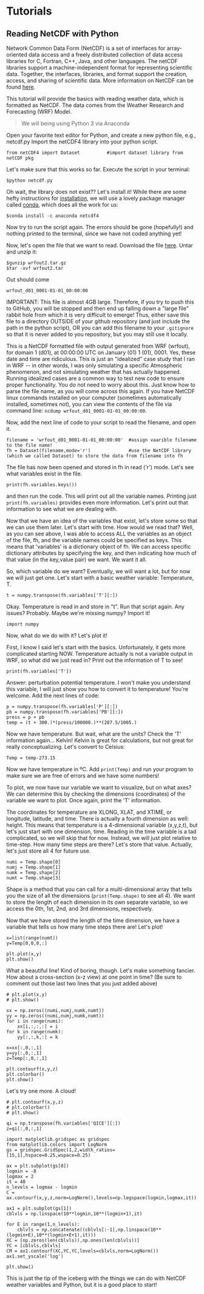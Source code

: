 # Tutorials
## Reading NetCDF with Python
Network Common Data Form (NetCDF) is a set of interfaces for array-oriented data access and a freely distributed collection of data access libraries for C, Fortran, C++, Java, and other languages. The netCDF libraries support a machine-independent format for representing scientific data. Together, the interfaces, libraries, and format support the creation, access, and sharing of scientific data.  More information on NetCDF can be found [here](https://www.unidata.ucar.edu/software/netcdf/).

This tutorial will provide the basics with reading weather data, which is formatted as NetCDF. The data comes from the Weather Research and Forecasting (WRF) Model.

>We will being using Python 3 via Anaconda

Open your favorite text editor for Python, and create a new python file, e.g., netcdf.py
Import the netCDF4 library into your python script.

```
from netCDF4 import Dataset          #import dataset library from netCDF pkg
```
Let's make sure that this works so far. Execute the script in your terminal:

```
$python netcdf.py
```
Oh wait, the library does not exist?? Let's install it! While there are some hefty instructions for [installation](https://unidata.github.io/netcdf4-python/netCDF4/index.html), we will use a lovely package manager called [conda](https://anaconda.org/anaconda/netcdf4), which does all the work for us:
```
$conda install -c anaconda netcdf4
```
Now try to run the script again. The errors should be gone (hopefully!) and nothing printed to the terminal, since we have not coded anything yet!

Now, let's open the file that we want to read.  Download the file [here](https://drive.google.com/file/d/1RwpuNtBKxo1-yLsjfpt0W0KMSd9-trlR/view?usp=sharing). Untar and unzip it:
```
$gunzip wrfout2.tar.gz
$tar -xvf wrfout2.tar
```
Out should come
```
wrfout_d01_0001-01-01_00:00:00
```
IMPORTANT: This file is almost 4GB large. Therefore, if you try to push this to GitHub, you will be stopped and then end up falling down a "large file" rabbit hole from which it is very difficult to emerge!  Thus, either save this file to a directory OUTSIDE of your github repository (and just include the path in the python script), OR you can add this filename to your ```.gitignore``` so that it is never added to you repository, but you may still use it locally.

This is a NetCDF formatted file with output generated from WRF (wrfout), for domain 1 (d01), at 00:00:00 UTC on January (01) 1 (01), 0001. Yes, these date and time are ridiculous. This is just an "idealized" case study that I ran in WRF -- in other words, I was only simulating a specific Atmospheric phenomenon, and not simulating weather that has actually happened. Running idealized cases are a common way to test new code to ensure proper functionality. You do not need to worry about this. Just know how to parse the file name, as you will come across this again. If you have NetCDF linux commands installed on your computer (sometimes automatically installed, sometimes not), you can view the contents of the file via command line: ``` ncdump wrfout_d01_0001-01-01_00:00:00 ```.

Now, add the next line of code to your script to read the filename, and open it.
```
filename = 'wrfout_d01_0001-01-01_00:00:00'  #assign vaarible filename to the file name!
fh = Dataset(filename,mode='r')              #use the NetCDF library (which we called Dataset) to store the data from filename into fh
```
The file has now been opened and stored in fh in read ('r') mode. Let's see what variables exist in the file.
```
print(fh.variables.keys())
```
and then run the code.  This will print out all the variable names. Printing just ```print(fh.variables)``` provides even more information. Let's print out that information to see what we are dealing with.

Now that we have an idea of the variables that exist, let's store some so that we can use them later. Let's start with time. How would we read that?  Well, as you can see above, I was able to access ALL the variables as an object of the file, fh, and the variable names could be specified as keys.  This means that 'variables' is a dictionary object of fh. We can access specific dictionary attributes by specifying the key, and then indicating how much of that value (in the key,value pair) we want. We want it all.

So, which variable do we want? Eventually, we will want a lot, but for now we will just get one. Let's start with a basic weather variable: Temperature, T.
```
t = numpy.transpose(fh.variables['T'][:])
```
Okay. Temperature is read in and store in "t". Run that script again. Any issues?  Probably.  Maybe we're missing numpy? Import it! 
```
import numpy
```
Now, what do we do with it? Let's plot it!

First, I know I said let's start with the basics. Unfortunately, it gets more complicated starting NOW. Temperature actually is not a variable output in WRF, so what did we just read in? Print out the information of T to see!
```
print(fh.variables['T'])
```
Answer: perturbation potential temperature. I won't make you understand this variable, I will just show you how to convert it to temperature! You're welcome. Add the next lines of code:
```
p = numpy.transpose(fh.variables['P'][:])
pb = numpy.transpose(fh.variables['PB'][:])
press = p + pb
temp = (t + 300.)*(press/100000.)**(287.5/1005.)
```
Now we have temperature. But wait, what are the units? Check the 'T' information again... Kelvin! Kelvin is great for calculations, but not great for really conceptualizing. Let's convert to Celsius:
```
Temp = temp-273.15
```
Now we have temperature in ºC. Add ```print(Temp)``` and run your program to make sure we are free of errors and we have some numbers!

To plot, we now have our variable we want to visualize, but on what axes? We can determine this by checking the dimensions (coordinates) of the variable we want to plot. Once again, print the 'T' information.

The coordinates for temperature are XLONG, XLAT, and XTIME, or longitude, latitude, and time. There is actually a fourth dimension as well: height. This means that temperature is a 4-dimensional variable (x,y,z,t), but let's just start with one dimension, time. Reading in the time variable is a tad complicated, so we will skip that for now. Instead, we will just plot relative to time-step. How many time steps are there? Let's store that value. Actually, let's just store all 4 for future use.
```
numi = Temp.shape[0]
numj = Temp.shape[1]
numk = Temp.shape[2]
numt = Temp.shape[3]
```
Shape is a method that you can call for a multi-dimensional array that tells you the size of all the dimensions (```print(Temp.shape)``` to see all 4). We want to store the length of each dimension in its own separate variable, so we access the 0th, 1st, 2nd, and 3rd dimensions, respectively.

Now that we have stored the length of the time dimension, we have a variable that tells us how many time steps there are! Let's plot!
```
x=list(range(numt))
y=Temp[0,0,0,:]

plt.plot(x,y)
plt.show()
```
What a beautiful line! Kind of boring, though.  Let's make something fancier.  How about a cross-section (x-z view) at one point in time? (Be sure to comment out those last two lines that you just added above)
```
# plt.plot(x,y)
# plt.show()

xx = np.zeros((numi,numj,numk,numt))
yy = np.zeros((numi,numj,numk,numt))
for i in range(numi):
    xx[i,:,:,:] = i
for k in range(numk):
    yy[:,:,k,:] = k

x=xx[:,0,:,1]
y=yy[:,0,:,1]
z=Temp[:,0,:,1]

plt.contourf(x,y,z)
plt.colorbar()
plt.show()
```
Let's try one more. A cloud!
```
# plt.contourf(x,y,z)
# plt.colorbar()
# plt.show()

qi = np.transpose(fh.variables['QICE'][:])
z=qi[:,0,:,1]

import matplotlib.gridspec as gridspec
from matplotlib.colors import LogNorm
gs = gridspec.GridSpec(1,2,width_ratios=[15,1],hspace=0.25,wspace=0.25)

ax = plt.subplot(gs[0])
logmin = -8
logmax = 2
it = 40
n_levels = logmax - logmin
C = ax.contourf(x,y,z,norm=LogNorm(),levels=np.logspace(logmin,logmax,it))

ax1 = plt.subplot(gs[1])
cblvls = np.linspace(10**logmin,10**(logmin+1),it)

for E in range(1,n_levels):
    cblvls = np.concatenate((cblvls[:-1],np.linspace(10**(logmin+E),10**(logmin+E+1),it)))
XC = [np.zeros(len(cblvls)),np.ones(len(cblvls))]
YC = [cblvls,cblvls]
CM = ax1.contourf(XC,YC,YC,levels=cblvls,norm=LogNorm())
ax1.set_yscale('log')

plt.show()
```
This is just the tip of the iceberg with the things we can do with NetCDF weather variables and Python, but it is a good place to start!





